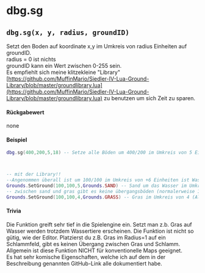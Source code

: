 # dbg.sg

## `dbg.sg(x, y, radius, groundID)`

Setzt den Boden auf koordinate x,y im Umkreis von radius Einheiten auf groundID. \
radius = 0 ist nichts \
groundID kann ein Wert zwischen 0-255 sein. \
Es empfiehlt sich meine klitzekleine "Library" [https://github.com/MuffinMario/Siedler-IV-Lua-Ground-Library/blob/master/groundlibrary.lua](https://github.com/MuffinMario/Siedler-IV-Lua-Ground-Library/blob/master/groundlibrary.lua) zu benutzen um sich Zeit zu sparen.

#### Rückgabewert

none

#### Beispiel

```lua
dbg.sg(400,200,5,18) -- Setze alle Böden um 400/200 im Umkreis von 5 Einheiten auf den Boden "Grasinsel"



-- mit der Library!!
--Angenommen überall ist um 100/100 im Umkreis von +6 Einheiten ist Wasser Level 1:
Grounds.SetGround(100,100,5,Grounds.SAND) -- Sand um das Wasser im Umkreis von 5
-- zwischen sand und gras gibt es keine übergangsböden (normalerweise 1-2)
Grounds.SetGround(100,100,4,Grounds.GRASS) -- Gras im Umkreis von 4 (Alle Böden waren davor Sand)
```

#### Trivia

Die Funktion greift sehr tief in die Spielengine ein. Setzt man z.b. Gras auf Wasser werden trotzdem Wassertiere erscheinen. Die Funktion ist nicht so gütig, wie der Editor. Platzierst du z.B. Gras im Radius=1 auf ein Schlammfeld, gibt es keinen Übergang zwischen Gras und Schlamm. Allgemein ist diese Funktion NICHT für konventionelle Maps geeignet.\
Es hat sehr komische Eigenschaften, welche ich auf dem in der Beschreibung genannten GitHub-Link alle dokumentiert habe.
